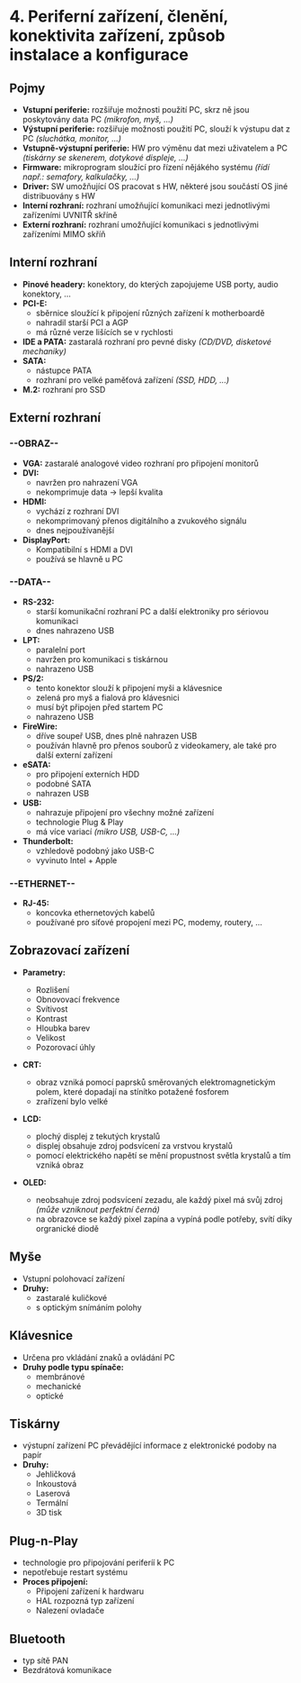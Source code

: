 # 4. Periferní zařízení, členění, konektivita zařízení, způsob instalace a konfigurace

## Pojmy
- **Vstupní periferie:** rozšiřuje možnosti použití PC, skrz ně jsou poskytovány data PC _(mikrofon, myš, ...)_
- **Výstupní periferie:** rozšiřuje možnosti použití PC, slouží k výstupu dat z PC _(sluchátka, monitor, ...)_
- **Vstupně-výstupní periferie:** HW pro výměnu dat mezi uživatelem a PC _(tiskárny se skenerem, dotykové displeje, ...)_
- **Firmware:** mikroprogram sloužící pro řízení nějákého systému _(řídí např.: semafory, kalkulačky, ...)_
- **Driver:** SW umožňující OS pracovat s HW, některé jsou součástí OS jiné distribuovány s HW
- **Interní rozhraní:** rozhraní umožňující komunikaci mezi jednotlivými zařízeními UVNITŘ skříně
- **Externí rozhraní:** rozhraní umožňující komunikaci s jednotlivými zařízeními MIMO skříň

## Interní rozhraní
- **Pinové headery:** konektory, do kterých zapojujeme USB porty, audio konektory, ...
- **PCI-E:**
  - sběrnice sloužící k připojení různých zařízení k motherboardě 
  - nahradil starší PCI a AGP
  - má různé verze lišících se v rychlosti
- **IDE a PATA:** zastaralá rozhraní pro pevné disky _(CD/DVD, disketové mechaniky)_
- **SATA:**
  - nástupce PATA
  - rozhraní pro velké paměťová zařízení _(SSD, HDD, ...)_
- **M.2:** rozhraní pro SSD

## Externí rozhraní
### --OBRAZ--
- **VGA:** zastaralé analogové video rozhraní pro připojení monitorů
- **DVI:**
  - navržen pro nahrazení VGA
  - nekomprimuje data -> lepší kvalita
- **HDMI:**
  - vychází z rozhraní DVI
  - nekomprimovaný přenos digitálního a zvukového signálu
  - dnes nejpoužívanější
- **DisplayPort:**
  - Kompatibilní s HDMI a DVI
  - používá se hlavně u PC

### --DATA--
- **RS-232:**
  - starší komunikační rozhraní PC a další elektroniky pro sériovou komunikaci
  - dnes nahrazeno USB
- **LPT:**
  - paralelní port
  - navržen pro komunikaci s tiskárnou
  - nahrazeno USB
- **PS/2:**
  - tento konektor slouží k připojení myši a klávesnice
  - zelená pro myš a fialová pro klávesnici
  - musí být připojen před startem PC
  - nahrazeno USB
- **FireWire:**
  - dříve soupeř USB, dnes plně nahrazen USB
  - používán hlavně pro přenos souborů z videokamery, ale také pro další externí zařízení
- **eSATA:**
  - pro připojení externích HDD
  - podobné SATA
  - nahrazen USB
- **USB:**
  - nahrazuje připojení pro všechny možné zařízení
  - technologie Plug & Play
  - má více variací _(mikro USB, USB-C, ...)_
- **Thunderbolt:**
  - vzhledově podobný jako USB-C
  - vyvinuto Intel + Apple
### --ETHERNET--
- **RJ-45:**
  - koncovka ethernetových kabelů
  - používané pro síťové propojení mezi PC, modemy, routery, ...

## Zobrazovací zařízení
- **Parametry:**
  - Rozlišení
  - Obnovovací frekvence
  - Svítivost
  - Kontrast
  - Hloubka barev
  - Velikost
  - Pozorovací úhly

- **CRT:**
  - obraz vzniká pomocí paprsků směrovaných elektromagnetickým polem, které dopadají na stínítko potažené fosforem
  - zrařízení bylo velké
- **LCD:**
  - plochý displej z tekutých krystalů
  - displej obsahuje zdroj podsvícení za vrstvou krystalů
  - pomocí elektrického napětí se mění propustnost světla krystalů a tím vzniká obraz
- **OLED:**
  - neobsahuje zdroj podsvícení zezadu, ale každý pixel má svůj zdroj _(může vzniknout perfektní černá)_
  - na obrazovce se každý pixel zapína a vypíná podle potřeby, svítí díky orgranické diodě

## Myše
- Vstupní polohovací zařízení
- **Druhy:**
  - zastaralé kuličkové
  - s optickým snímáním polohy

## Klávesnice
- Určena pro vkládání znaků a ovládání PC
- **Druhy podle typu spínače:**
  - membránové
  - mechanické
  - optické

## Tiskárny
- výstupní zařízení PC převádějící informace z elektronické podoby na papír
- **Druhy:**
  - Jehličková
  - Inkoustová
  - Laserová
  - Termální
  - 3D tisk

## Plug-n-Play
- technologie pro připojování periferíí k PC
- nepotřebuje restart systému
- **Proces připojení:**
  - Připojení zařízení k hardwaru
  - HAL rozpozná typ zařízení
  - Nalezení ovladače

## Bluetooth
- typ sítě PAN
- Bezdrátová komunikace
